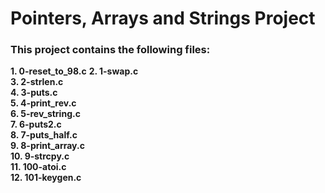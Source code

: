 # Pointers, Arrays and Strings Project  
### This project contains the following files:    
**1. 0-reset_to_98.c**
**2. 1-swap.c**  
**3. 2-strlen.c**  
**4. 3-puts.c**  
**5. 4-print_rev.c**  
**6. 5-rev_string.c**  
**7. 6-puts2.c**  
**8. 7-puts_half.c**  
**9. 8-print_array.c**  
**10. 9-strcpy.c**  
**11. 100-atoi.c**    
**12. 101-keygen.c**  

